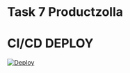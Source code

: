 # Task 7 Productzolla

# CI/CD DEPLOY

[![Deploy](https://github.com/kevinmpandoh/tugas-7-productzilla/actions/workflows/main.yml/badge.svg)](https://github.com/kevinmpandoh/tugas-7-productzilla/actions/workflows/main.yml)

